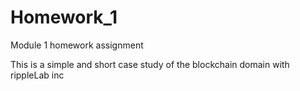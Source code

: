 # Homework_1
Module 1 homework assignment

This is a simple and short case study of the blockchain domain with rippleLab inc

